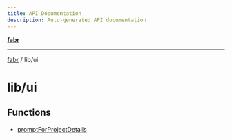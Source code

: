 ```yaml
---
title: API Documentation
description: Auto-generated API documentation
---
```


[**fabr**](../../README.md)

***

[fabr](../../README.md) / lib/ui

# lib/ui

## Functions

- [promptForProjectDetails](functions/promptForProjectDetails.md)
